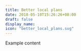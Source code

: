 ```yaml
---
title: Better local plans
date: 2018-05-10T15:26:26+08:00
draft: false
display_name:
icon: "better_local_plans.svg"
---
```


Example content
